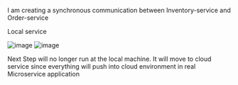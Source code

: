 I am creating a synchronous communication between Inventory-service and Order-service

Local service

![image](https://github.com/chunkityip/Backend-Microservice-Project/assets/47329780/e2b313f2-fb7c-4b00-9727-c28d3ffc80f8)
![image](https://github.com/chunkityip/Backend-Microservice-Project/assets/47329780/49ab58ee-8157-4374-933c-21086457234e)

Next Step will no longer run at the local machine. It will move to cloud service since everything will push into cloud environment in real Microservice application
